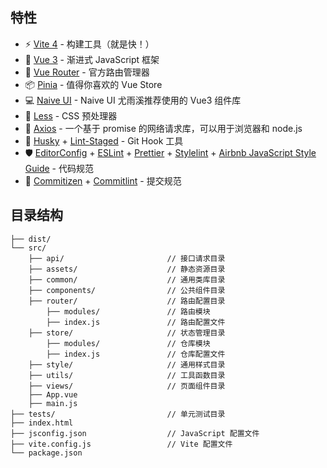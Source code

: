 ## 特性

- ⚡️ [Vite 4](https://cn.vitejs.dev) - 构建工具（就是快！）
- 🖖 [Vue 3](https://cn.vuejs.org) - 渐进式 JavaScript 框架
- 🚦 [Vue Router](https://router.vuejs.org/zh) - 官方路由管理器
- 📦 [Pinia](https://pinia.vuejs.org/zh) - 值得你喜欢的 Vue Store
- 💻 [Naive UI](https://www.naiveui.com/zh-CN) - Naive UI 尤雨溪推荐使用的 Vue3 组件库
- 🎨 [Less](https://less.bootcss.com/) - CSS 预处理器
- 🔗 [Axios](https://axios-http.com/zh/) - 一个基于 promise 的网络请求库，可以用于浏览器和 node.js
- 🧰 [Husky](https://typicode.github.io/husky/#/) + [Lint-Staged](https://github.com/okonet/lint-staged) - Git Hook 工具
- 🛡️ [EditorConfig](http://editorconfig.org) + [ESLint](http://eslint.cn) + [Prettier](https://prettier.cn) + [Stylelint](https://stylelint.cn) + [Airbnb JavaScript Style Guide](https://github.com/airbnb/javascript#translation) - 代码规范
- 🔨 [Commitizen](https://cz-git.qbb.sh/zh) + [Commitlint](https://commitlint.js.org) - 提交规范

## 目录结构

```
├── dist/
└── src/
    ├── api/                       // 接口请求目录
    ├── assets/                    // 静态资源目录
    ├── common/                    // 通用类库目录
    ├── components/                // 公共组件目录
    ├── router/                    // 路由配置目录
        ├── modules/               // 路由模块
        ├── index.js               // 路由配置文件
    ├── store/                     // 状态管理目录
        ├── modules/               // 仓库模块
        ├── index.js               // 仓库配置文件
    ├── style/                     // 通用样式目录
    ├── utils/                     // 工具函数目录
    ├── views/                     // 页面组件目录
    ├── App.vue
    ├── main.js
├── tests/                         // 单元测试目录
├── index.html
├── jsconfig.json                  // JavaScript 配置文件
├── vite.config.js                 // Vite 配置文件
└── package.json
```

##
